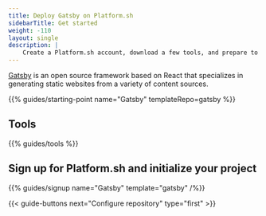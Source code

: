 ```yaml
---
title: Deploy Gatsby on Platform.sh
sidebarTitle: Get started
weight: -110
layout: single
description: |
    Create a Platform.sh account, download a few tools, and prepare to deploy Gatsby.
---
```


[Gatsby](https://www.gatsbyjs.com/) is an open source framework based on React that specializes in generating static websites from a variety of content sources.

{{% guides/starting-point name="Gatsby" templateRepo=gatsby %}}

## Tools

{{% guides/tools %}}

## Sign up for Platform.sh and initialize your project

{{% guides/signup name="Gatsby" template="gatsby" /%}}

{{< guide-buttons next="Configure repository" type="first" >}}
